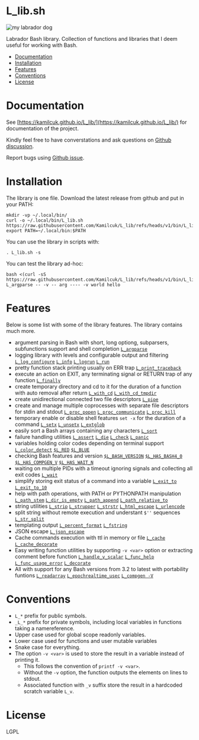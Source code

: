 # L_lib.sh

![my labrador dog](labrador.jpg)

Labrador Bash library. Collection of functions and libraries that I deem useful for working with Bash.

<!-- vim-markdown-toc GFM -->

* [Documentation](#documentation)
* [Installation](#installation)
* [Features](#features)
* [Conventions](#conventions)
* [License](#license)

<!-- vim-markdown-toc -->
# Documentation

See [https://kamilcuk.github.io/L_lib/](https://kamilcuk.github.io/L_lib/) for documentation of the project.

Kindly feel free to have converstations and ask questions on [Github discussion](https://github.com/Kamilcuk/L_lib/discussions).

Report bugs using [Github issue](https://github.com/Kamilcuk/L_lib/issues).

# Installation

The library is one file. Download the latest release from github and put in your PATH:

```
mkdir -vp ~/.local/bin/
curl -o ~/.local/bin/L_lib.sh https://raw.githubusercontent.com/Kamilcuk/L_lib/refs/heads/v1/bin/L_lib.sh
export PATH=~/.local/bin:$PATH
```

You can use the library in scripts with:

```
. L_lib.sh -s
```

You can test the library ad-hoc:

```
bash <(curl -sS https://raw.githubusercontent.com/Kamilcuk/L_lib/refs/heads/v1/bin/L_lib.sh) L_argparse -- -v -- arg ---- -v world hello
```

# Features

Below is some list with some of the library features. The library contains much more.

- argument parsing in Bash with short, long optiong, subparsers, subfunctions support and shell completion
    [`L_argparse`](https://kamilcuk.github.io/L_lib/section/all/#L_lib.sh--L_argparse)
- logging library with levels and configurable output and filtering
    [`L_log_configure`](https://kamilcuk.github.io/L_lib/section/all/#L_lib.sh--L_log_configure)
    [`L_info`](https://kamilcuk.github.io/L_lib/section/all/#L_lib.sh--L_info)
    [`L_logrun`](https://kamilcuk.github.io/L_lib/section/all/#L_lib.sh--L_logrun)
    [`L_run`](https://kamilcuk.github.io/L_lib/section/all/#L_lib.sh--L_run)
- pretty function stack printing usually on ERR trap
    [`L_print_traceback`](https://kamilcuk.github.io/L_lib/section/all/#L_lib.sh--L_print_traceback)
- execute an action on EXIT, any terminating signal or RETURN trap of any function
    [`L_finally`](https://kamilcuk.github.io/L_lib/section/all/#L_lib.sh--L_finally)
- create temporary directory and cd to it for the duration of a function with auto removal after return
    [`L_with_cd`](https://kamilcuk.github.io/L_lib/section/all/#L_lib.sh--L_with_cd)
    [`L_with_cd_tmpdir`](https://kamilcuk.github.io/L_lib/section/all/#L_lib.sh--L_with_cd_tmpdir)
- create unidirectional connected two file descriptors
    [`L_pipe`](https://kamilcuk.github.io/L_lib/section/all/#L_lib.sh--L_pipe)
- create and manage multiple coprocesses with separate file descriptors for stdin and stdout
    [`L_proc_popen`](https://kamilcuk.github.io/L_lib/section/all/#L_lib.sh--L_proc_popen)
    [`L_proc_communicate`](https://kamilcuk.github.io/L_lib/section/all/#L_lib.sh--L_proc_communicate)
    [`L_proc_kill`](https://kamilcuk.github.io/L_lib/section/all/#L_lib.sh--L_proc_kill)
- temporary enable or disable shell features `set -x` for the duration of a command
    [`L_setx`](https://kamilcuk.github.io/L_lib/section/all/#L_lib.sh--L_setx)
    [`L_unsetx`](https://kamilcuk.github.io/L_lib/section/all/#L_lib.sh--L_unsetx)
    [`L_extglob`](https://kamilcuk.github.io/L_lib/section/all/#L_lib.sh--L_extglob)
- easily sort a Bash arrays containing any characters
    [`L_sort`](https://kamilcuk.github.io/L_lib/section/all/#L_lib.sh--L_sort)
- failure handling utilities
    [`L_assert`](https://kamilcuk.github.io/L_lib/section/all/#L_lib.sh--L_assert)
    [`L_die`](https://kamilcuk.github.io/L_lib/section/all/#L_lib.sh--L_die)
    [`L_check`](https://kamilcuk.github.io/L_lib/section/all/#L_lib.sh--L_check)
    [`L_panic`](https://kamilcuk.github.io/L_lib/section/all/#L_lib.sh--L_panic)
- variables holding color codes depending on terminal support
    [`L_color_detect`](https://kamilcuk.github.io/L_lib/section/all/#L_lib.sh--L_color_detect)
    [`$L_RED`](https://kamilcuk.github.io/L_lib/section/all/#L_lib.sh--$L_RED)
    [`$L_BLUE`](https://kamilcuk.github.io/L_lib/section/all/#L_lib.sh--$L_BLUE)
- checking Bash features and version
    [`$L_BASH_VERSION`](https://kamilcuk.github.io/L_lib/section/all/#L_lib.sh--L_BASH_VERSION)
    [`$L_HAS_BASH4_0`](https://kamilcuk.github.io/L_lib/section/all/#L_lib.sh--L_HAS_BASH4_0)
    [`$L_HAS_COMPGEN_V`](https://kamilcuk.github.io/L_lib/section/all/#L_lib.sh--L_HAS_COMPGEN_V)
    [`$L_HAS_WAIT_N`](https://kamilcuk.github.io/L_lib/section/all/#L_lib.sh--L_HAS_WAIT_N)
- waiting on multiple PIDs with a timeout ignoring signals and collecting all exit codes
    [`L_wait`](https://kamilcuk.github.io/L_lib/section/all/#L_lib.sh--L_wait)
- simplify storing exit status of a command into a variable
    [`L_exit_to`](https://kamilcuk.github.io/L_lib/section/all/#L_lib.sh--L_exit_to)
    [`L_exit_to_10`](https://kamilcuk.github.io/L_lib/section/all/#L_lib.sh--L_exit_to_10)
- help with path operations, with PATH or PYTHONPATH manipulation
    [`L_path_stem`](https://kamilcuk.github.io/L_lib/section/all/#L_lib.sh--L_path_stem)
    [`L_dir_is_empty`](https://kamilcuk.github.io/L_lib/section/all/#L_lib.sh--L_dir_is_empty)
    [`L_path_append`](https://kamilcuk.github.io/L_lib/section/all/#L_lib.sh--L_path_append)
    [`L_path_relative_to`](https://kamilcuk.github.io/L_lib/section/all/#L_lib.sh--L_path_relative_to)
- string utilities
    [`L_strip`](https://kamilcuk.github.io/L_lib/section/all/#L_lib.sh--L_strip)
    [`L_strupper`](https://kamilcuk.github.io/L_lib/section/all/#L_lib.sh--L_strupper)
    [`L_strstr`](https://kamilcuk.github.io/L_lib/section/all/#L_lib.sh--L_strstr)
    [`L_html_escape`](https://kamilcuk.github.io/L_lib/section/all/#L_lib.sh--L_html_escape)
    [`L_urlencode`](https://kamilcuk.github.io/L_lib/section/all/#L_lib.sh--L_urlencode)
- split string without remote execution and understant `$''` sequences
    [`L_str_split`](https://kamilcuk.github.io/L_lib/section/all/#L_lib.sh--L_str_split)
- templating output
    [`L_percent_format`](https://kamilcuk.github.io/L_lib/section/all/#L_lib.sh--L_percent_format)
    [`L_fstring`](https://kamilcuk.github.io/L_lib/section/all/#L_lib.sh--L_fstring)
- JSON escape
    [`L_json_escape`](https://kamilcuk.github.io/L_lib/section/all/#L_lib.sh--L_json_escape)
- Cache commands execution with ttl in memory or file
    [`L_cache`](https://kamilcuk.github.io/L_lib/section/all/#L_lib.sh--L_cache)
    [`L_cache_decorate`](https://kamilcuk.github.io/L_lib/section/all/#L_lib.sh--L_cache_decorate)
- Easy writing function utilities by supporting `-v <var>` option or extracting comment before function
    [`L_handle_v_scalar`](https://kamilcuk.github.io/L_lib/section/all/#L_lib.sh--L_handle_v_scalar)
    [`L_func_help`](https://kamilcuk.github.io/L_lib/section/all/#L_lib.sh--L_func_help)
    [`L_func_usage_error`](https://kamilcuk.github.io/L_lib/section/all/#L_lib.sh--L_func_usage_error)
    [`L_decorate`](https://kamilcuk.github.io/L_lib/section/all/#L_lib.sh--L_decorate)
- All with support for any Bash versions from 3.2 to latest with portability funtions
    [`L_readarray`](https://kamilcuk.github.io/L_lib/section/all/#L_lib.sh--L_readarray)
    [`L_epochrealtime_usec`](https://kamilcuk.github.io/L_lib/section/all/#L_lib.sh--L_epochrealtime_usec)
    [`L_compgen -V`](https://kamilcuk.github.io/L_lib/section/all/#L_lib.sh--L_compgen)

# Conventions

- `L_*` prefix for public symbols.
- `_L_*` prefix for private symbols, including local variables in functions taking a namereference.
- Upper case used for global scope readonly variables.
- Lower case used for functions and user mutable variables
- Snake case for everything.
- The option `-v <var>` is used to store the result in a variable instead of printing it.
    - This follows the convention of `printf -v <var>`.
    - Without the `-v` option, the function outputs the elements on lines to stdout.
    - Associated function with `_v` suffix store the result in a hardcoded scratch variable `L_v`.

# License

LGPL
